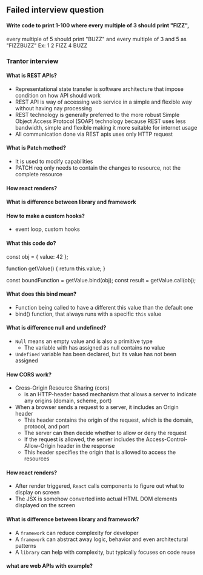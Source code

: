 ## Failed interview question
#### Write code to print 1-100 where every multiple of 3 should print "FIZZ",
  every multiple of 5 should print "BUZZ" and every multiple of 3 and 5 as "FIZZBUZZ"
  Ex: 1 2 FIZZ 4 BUZZ

### Trantor interview
#### What is REST APIs?
- Representational state transfer is software architecture that impose condition on how API should work
- REST API is way of accessing web service in a simple and flexible way without having nay processing
- REST technology is generally preferred to the more robust Simple Object Access Protocol (SOAP)
  technology because REST uses less bandwidth, simple and flexible making it more suitable for internet usage
- All communication done via REST apis uses only HTTP request
#### What is Patch method?
- It is used to modify capabilities
- PATCH req only needs to contain the changes to resource, not the complete resource
#### How react renders?
#### What is difference between library and framework
#### How to make a custom hooks?
  - event loop, custom hooks

#### What this code do?
const obj = { value: 42 };

function getValue() {
  return this.value;
}

const boundFunction = getValue.bind(obj);
const result = getValue.call(obj);

#### What does this bind mean?
- Function being called to have a different this value than the default one
- bind() function, that always runs with a specific `this` value

#### What is difference null and undefined?
- `Null` means an empty value and is also a primitive type
    - The variable with has assigned as null contains no value
- `Undefined` variable has been declared, but its value has not been assigned
#### How CORS work?
- Cross-Origin Resource Sharing (cors)
  - is an HTTP-header based mechanism that allows a server to indicate any origins (domain, scheme, port)
- When a browser sends a request to a server, it includes an Origin header
  - This header contains the origin of the request, which is the domain, protocol, and port
  - The server can then decide whether to allow or deny the request
  - If the request is allowed, the server includes the Access-Control-Allow-Origin header in the response
  - This header specifies the origin that is allowed to access the resources
#### How react renders?
- After render triggered, `React` calls components to figure out what to display on screen
- The JSX is somehow converted into actual HTML DOM elements displayed on the screen
#### What is difference between library and framework?
- A `framework` can reduce complexity for developer
- A `framework` can abstract away logic, behavior and even architectural patterns
- A `library` can help with complexity, but typically focuses on code reuse


#### what are web APIs with example?
